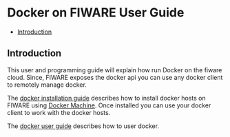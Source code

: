# Docker on FIWARE User Guide
* [Introduction](#introduction)
## Introduction
This user and programming guide will explain how run Docker on the fiware cloud. Since, FIWARE exposes the docker api you can use any docker client to remotely manage docker.  


The [docker installation guide](./install.md) describes how to install docker hosts on FIWARE using [Docker Machine](https://docs.docker.com/machine/). Once installed you can use your docker client to work with the docker hosts. 

The [docker user guide](https://docs.docker.com/userguide/) describes how to user docker.

